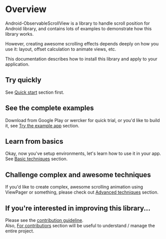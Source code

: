 # Overview

Android-ObservableScrollView is a library to handle scroll position for Android library, and contains lots of examples to demonstrate how this library works.

However, creating awesome scrolling effects depends deeply on how you use it: layout, offset calculation to animate views, etc.

This documentation describes how to install this library and apply to your application.

## Try quickly

See [Quick start](../docs/quick-start/index.md) section first.

## See the complete examples

Download from Google Play or wercker for quick trial,
or you'd like to build it, see [Try the example app](../docs/example/index.md) section.

## Learn from basics

Okay, now you've setup environments, let's learn how to use it in your app.  
See [Basic techniques](../docs/basic/index.md) section.

## Challenge complex and awesome techniques

If you'd like to create complex, awesome scrolling animation using ViewPager or something,
please check out [Advanced techniques](../docs/advanced/index.md) section.

## If you're interested in improving this library...

Please see the [contribution guideline](../CONTRIBUTING.md).  
Also, [For contributiors](../docs/contributor/index.md) section will be useful to understand / manage the entire project.
